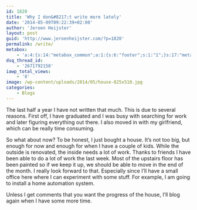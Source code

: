 ```yaml
---
id: 1820
title: 'Why I don&#8217;t write more lately'
date: '2014-05-09T09:22:39+02:00'
author: 'Jeroen Heijster'
layout: post
guid: 'http://www.jeroenheijster.com/?p=1820'
permalink: /write/
metabox:
    - 'a:4:{s:14:"metabox_common";a:1:{s:6:"footer";s:1:"1";}s:17:"metabox_pagetitle";a:8:{s:17:"backgroundcontent";s:1:"2";s:15:"backgroundimage";s:0:"";s:15:"backgroundvideo";a:3:{s:4:"webm";s:0:"";s:3:"mp4";s:0:"";s:3:"ogv";s:0:"";}s:15:"backgroundcolor";s:7:"#210230";s:14:"backgroundhtml";s:0:"";s:4:"size";s:5:"small";s:5:"title";s:23:"Why I didn''t write more";s:4:"text";s:0:"";}s:23:"metabox_featuredcontent";a:2:{s:7:"content";s:1:"0";s:4:"html";s:0:"";}s:12:"metabox_blog";a:3:{s:7:"columns";s:1:"3";s:13:"categoriesbox";s:1:"1";s:7:"sidebar";s:4:"blog";}}'
dsq_thread_id:
    - '2671792158'
iawp_total_views:
    - '8'
image: /wp-content/uploads/2014/05/house-825x510.jpg
categories:
    - Blogs
---
```


The last half a year I have not written that much. This is due to several reasons. First off, I have graduated and I was busy with searching for work and later figuring everything out there. I also moved in with my girlfriend, which can be really time consuming.

So what about now? To be honest, I just bought a house. It’s not too big, but enough for now and enough for when I have a couple of kids. While the outside is renovated, the inside needs a lot of work. Thanks to friends I have been able to do a lot of work the last week. Most of the upstairs floor has been painted so if we keep it up, we should be able to move in the end of the month. I really look forward to that. Especially since I’ll have a small office here where I can experiment with some stuff. For example, I am going to install a home automation system.

Unless I get comments that you want the progress of the house, I’ll blog again when I have some more time.